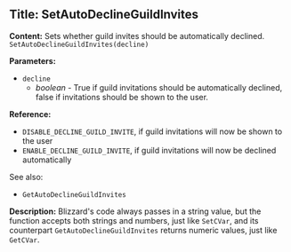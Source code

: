 ## Title: SetAutoDeclineGuildInvites

**Content:**
Sets whether guild invites should be automatically declined.
`SetAutoDeclineGuildInvites(decline)`

**Parameters:**
- `decline`
  - *boolean* - True if guild invitations should be automatically declined, false if invitations should be shown to the user.

**Reference:**
- `DISABLE_DECLINE_GUILD_INVITE`, if guild invitations will now be shown to the user
- `ENABLE_DECLINE_GUILD_INVITE`, if guild invitations will now be declined automatically

See also:
- `GetAutoDeclineGuildInvites`

**Description:**
Blizzard's code always passes in a string value, but the function accepts both strings and numbers, just like `SetCVar`, and its counterpart `GetAutoDeclineGuildInvites` returns numeric values, just like `GetCVar`.